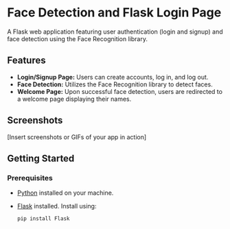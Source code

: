# Face Detection and Flask Login Page

A Flask web application featuring user authentication (login and signup) and face detection using the Face Recognition library.

## Features

- **Login/Signup Page:** Users can create accounts, log in, and log out.
- **Face Detection:** Utilizes the Face Recognition library to detect faces.
- **Welcome Page:** Upon successful face detection, users are redirected to a welcome page displaying their names.

## Screenshots

[Insert screenshots or GIFs of your app in action]

## Getting Started

### Prerequisites

- [Python](https://www.python.org/) installed on your machine.
- [Flask](https://flask.palletsprojects.com/) installed. Install using:

  ```bash
  pip install Flask
